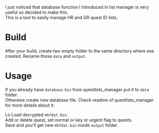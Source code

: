 I just noticed that database function I introduced in list manager is very useful so decided to make this.  
This is a tool to easily manage HR and GR quest ID lists.

# Build
After your build, create two empty folder to the same directory where exe created. Rename those `data` and `output`.

# Usage
If you already have `database.bin` from questlists_manager put it to `data` folder.  
Othereise create new database file. Check readme of questlists_manager for more details about it.  

Lo
Load decrypted `mhfdat.bin`.  
Add or delete quest, set normal or key or urgent flag to quests.  
Save and you'll get new `mhfdat.bin` inside `output` folder.
